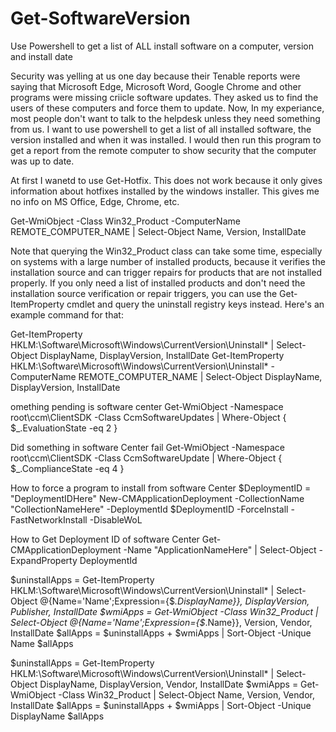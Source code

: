 # Get-SoftwareVersion
Use Powershell to get a list of ALL install software on a computer, version and install date


Security was yelling at us one day because their Tenable reports were saying that Microsoft Edge, Microsoft Word, Google Chrome and other programs were missing criicle software updates. 
They asked us to find the users of these computers and force them to update. 
Now, In my experiance, most people don't want to talk to the helpdesk unless they need something from us. 
I want to use powershell to get a list of all installed software, the version installed and when it was installed. 
I would then run this program to get a report from the remote computer to show security that the computer was up to date. 

At first I wanetd to use Get-Hotfix. This does not work because it only gives information about hotfixes installed by the windows installer. 
This gives me no info on MS Office, Edge, Chrome, etc. 

Get-WmiObject -Class Win32_Product -ComputerName REMOTE_COMPUTER_NAME | Select-Object Name, Version, InstallDate

Note that querying the Win32_Product class can take some time, especially on systems with a large number of installed products, because it verifies the installation source and can trigger repairs for products that are not installed properly. If you only need a list of installed products and don't need the installation source verification or repair triggers, you can use the Get-ItemProperty cmdlet and query the uninstall registry keys instead. Here's an example command for that:

Get-ItemProperty HKLM:\Software\Microsoft\Windows\CurrentVersion\Uninstall\* | Select-Object DisplayName, DisplayVersion, InstallDate
Get-ItemProperty HKLM:\Software\Microsoft\Windows\CurrentVersion\Uninstall\* -ComputerName REMOTE_COMPUTER_NAME | Select-Object DisplayName, DisplayVersion, InstallDate


omething pending is software center
Get-WmiObject -Namespace root\ccm\ClientSDK -Class CcmSoftwareUpdates | Where-Object { $_.EvaluationState -eq 2 }


Did something in software Center fail
Get-WmiObject -Namespace root\ccm\ClientSDK -Class CcmSoftwareUpdate | Where-Object { $_.ComplianceState -eq 4 }


How to force a program to install from software Center
$DeploymentID = "DeploymentIDHere"
New-CMApplicationDeployment -CollectionName "CollectionNameHere" -DeploymentId $DeploymentID -ForceInstall -FastNetworkInstall -DisableWoL

How to Get Deployment ID of software Center
Get-CMApplicationDeployment -Name "ApplicationNameHere" | Select-Object -ExpandProperty DeploymentId


$uninstallApps = Get-ItemProperty HKLM:\Software\Microsoft\Windows\CurrentVersion\Uninstall\* | Select-Object @{Name='Name';Expression={$_.DisplayName}}, DisplayVersion, Publisher, InstallDate
$wmiApps = Get-WmiObject -Class Win32_Product | Select-Object @{Name='Name';Expression={$_.Name}}, Version, Vendor, InstallDate
$allApps = $uninstallApps + $wmiApps | Sort-Object -Unique Name
$allApps


$uninstallApps = Get-ItemProperty HKLM:\Software\Microsoft\Windows\CurrentVersion\Uninstall\* | Select-Object DisplayName, DisplayVersion, Vendor, InstallDate
$wmiApps = Get-WmiObject -Class Win32_Product | Select-Object Name, Version, Vendor, InstallDate
$allApps = $uninstallApps + $wmiApps | Sort-Object -Unique DisplayName
$allApps
